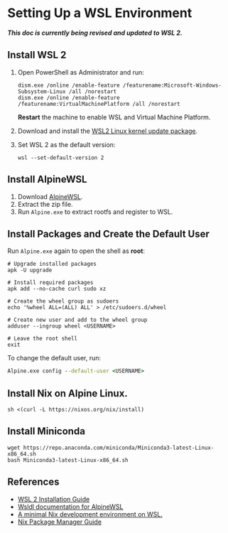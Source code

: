 # Setting Up a WSL Environment

***This doc is currently being revised and updated to WSL 2.***

## Install WSL 2

1. Open PowerShell as Administrator and run:

       dism.exe /online /enable-feature /featurename:Microsoft-Windows-Subsystem-Linux /all /norestart
       dism.exe /online /enable-feature /featurename:VirtualMachinePlatform /all /norestart
    
   **Restart** the machine to enable WSL and Virtual Machine Platform.
   
2. Download and install the [WSL2 Linux kernel update package](https://wslstorestorage.blob.core.windows.net/wslblob/wsl_update_x64.msi).
   
3. Set WSL 2 as the default version:

       wsl --set-default-version 2
       
## Install AlpineWSL

1. Download [AlpineWSL](https://github.com/yuk7/AlpineWSL/releases).
2. Extract the zip file.
3. Run `Alpine.exe` to extract rootfs and register to WSL.

## Install Packages and Create the Default User

Run `Alpine.exe` again to open the shell as **root**:

```shell
# Upgrade installed packages 
apk -U upgrade

# Install required packages
apk add --no-cache curl sudo xz

# Create the wheel group as sudoers
echo '%wheel ALL=(ALL) ALL' > /etc/sudoers.d/wheel

# Create new user and add to the wheel group
adduser --ingroup wheel <USERNAME>

# Leave the root shell
exit
```

To change the default user, run:

```bat
Alpine.exe config --default-user <USERNAME>
```

## Install Nix on Alpine Linux.

    sh <(curl -L https://nixos.org/nix/install)

## Install Miniconda

    wget https://repo.anaconda.com/miniconda/Miniconda3-latest-Linux-x86_64.sh
    bash Miniconda3-latest-Linux-x86_64.sh

## References

* [WSL 2 Installation Guide](https://docs.microsoft.com/en-us/windows/wsl/install-win10)
* [Wsldl documentation for AlpineWSL](https://wsldl-pg.github.io/docs/)
* [A minimal Nix development environment on WSL.](https://cbailey.co.uk/posts/a_minimal_nix_development_environment_on_wsl)
* [Nix Package Manager Guide](https://nixos.org/nix/manual/)
